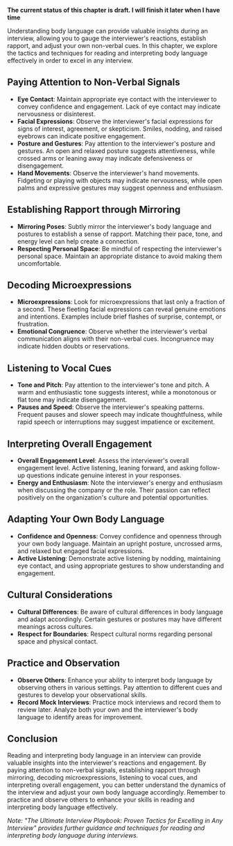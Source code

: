**The current status of this chapter is draft. I will finish it later when I have time**

Understanding body language can provide valuable insights during an interview, allowing you to gauge the interviewer's reactions, establish rapport, and adjust your own non-verbal cues. In this chapter, we explore the tactics and techniques for reading and interpreting body language effectively in order to excel in any interview.

Paying Attention to Non-Verbal Signals
--------------------------------------

* **Eye Contact**: Maintain appropriate eye contact with the interviewer to convey confidence and engagement. Lack of eye contact may indicate nervousness or disinterest.
* **Facial Expressions**: Observe the interviewer's facial expressions for signs of interest, agreement, or skepticism. Smiles, nodding, and raised eyebrows can indicate positive engagement.
* **Posture and Gestures**: Pay attention to the interviewer's posture and gestures. An open and relaxed posture suggests attentiveness, while crossed arms or leaning away may indicate defensiveness or disengagement.
* **Hand Movements**: Observe the interviewer's hand movements. Fidgeting or playing with objects may indicate nervousness, while open palms and expressive gestures may suggest openness and enthusiasm.

Establishing Rapport through Mirroring
--------------------------------------

* **Mirroring Poses**: Subtly mirror the interviewer's body language and postures to establish a sense of rapport. Matching their pace, tone, and energy level can help create a connection.
* **Respecting Personal Space**: Be mindful of respecting the interviewer's personal space. Maintain an appropriate distance to avoid making them uncomfortable.

Decoding Microexpressions
-------------------------

* **Microexpressions**: Look for microexpressions that last only a fraction of a second. These fleeting facial expressions can reveal genuine emotions and intentions. Examples include brief flashes of surprise, contempt, or frustration.
* **Emotional Congruence**: Observe whether the interviewer's verbal communication aligns with their non-verbal cues. Incongruence may indicate hidden doubts or reservations.

Listening to Vocal Cues
-----------------------

* **Tone and Pitch**: Pay attention to the interviewer's tone and pitch. A warm and enthusiastic tone suggests interest, while a monotonous or flat tone may indicate disengagement.
* **Pauses and Speed**: Observe the interviewer's speaking patterns. Frequent pauses and slower speech may indicate thoughtfulness, while rapid speech or interruptions may suggest impatience or excitement.

Interpreting Overall Engagement
-------------------------------

* **Overall Engagement Level**: Assess the interviewer's overall engagement level. Active listening, leaning forward, and asking follow-up questions indicate genuine interest in your responses.
* **Energy and Enthusiasm**: Note the interviewer's energy and enthusiasm when discussing the company or the role. Their passion can reflect positively on the organization's culture and potential opportunities.

Adapting Your Own Body Language
-------------------------------

* **Confidence and Openness**: Convey confidence and openness through your own body language. Maintain an upright posture, uncrossed arms, and relaxed but engaged facial expressions.
* **Active Listening**: Demonstrate active listening by nodding, maintaining eye contact, and using appropriate gestures to show understanding and engagement.

Cultural Considerations
-----------------------

* **Cultural Differences**: Be aware of cultural differences in body language and adapt accordingly. Certain gestures or postures may have different meanings across cultures.
* **Respect for Boundaries**: Respect cultural norms regarding personal space and physical contact.

Practice and Observation
------------------------

* **Observe Others**: Enhance your ability to interpret body language by observing others in various settings. Pay attention to different cues and gestures to develop your observational skills.
* **Record Mock Interviews**: Practice mock interviews and record them to review later. Analyze both your own and the interviewer's body language to identify areas for improvement.

Conclusion
----------

Reading and interpreting body language in an interview can provide valuable insights into the interviewer's reactions and engagement. By paying attention to non-verbal signals, establishing rapport through mirroring, decoding microexpressions, listening to vocal cues, and interpreting overall engagement, you can better understand the dynamics of the interview and adjust your own body language accordingly. Remember to practice and observe others to enhance your skills in reading and interpreting body language effectively.

*Note: "The Ultimate Interview Playbook: Proven Tactics for Excelling in Any Interview" provides further guidance and techniques for reading and interpreting body language during interviews.*
